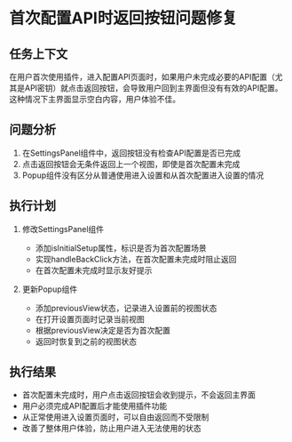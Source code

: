 # 首次配置API时返回按钮问题修复

## 任务上下文

在用户首次使用插件，进入配置API页面时，如果用户未完成必要的API配置（尤其是API密钥）就点击返回按钮，会导致用户回到主界面但没有有效的API配置。这种情况下主界面显示空白内容，用户体验不佳。

## 问题分析

1. 在SettingsPanel组件中，返回按钮没有检查API配置是否已完成
2. 点击返回按钮会无条件返回上一个视图，即使是首次配置未完成
3. Popup组件没有区分从普通使用进入设置和从首次配置进入设置的情况

## 执行计划

1. 修改SettingsPanel组件
   - 添加isInitialSetup属性，标识是否为首次配置场景
   - 实现handleBackClick方法，在首次配置未完成时阻止返回
   - 在首次配置未完成时显示友好提示

2. 更新Popup组件
   - 添加previousView状态，记录进入设置前的视图状态
   - 在打开设置页面时记录当前视图
   - 根据previousView决定是否为首次配置
   - 返回时恢复到之前的视图状态

## 执行结果

- 首次配置未完成时，用户点击返回按钮会收到提示，不会返回主界面
- 用户必须完成API配置后才能使用插件功能
- 从正常使用进入设置页面时，可以自由返回而不受限制
- 改善了整体用户体验，防止用户进入无法使用的状态 